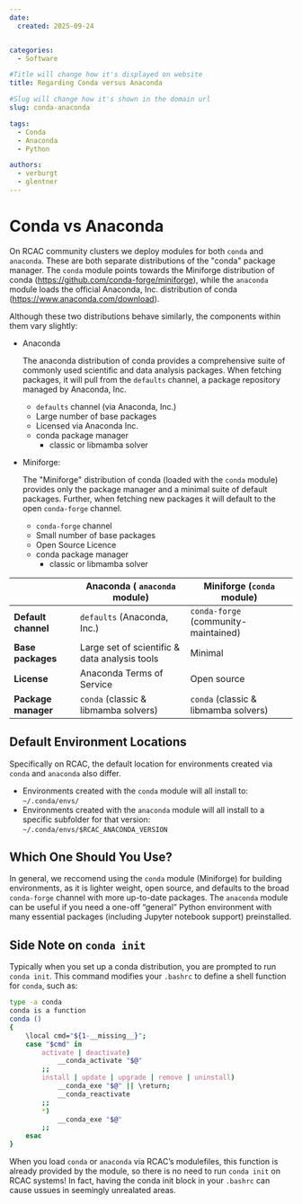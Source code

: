 ```yaml
---
date:
  created: 2025-09-24


categories:
  - Software

#Title will change how it's displayed on website
title: Regarding Conda versus Anaconda

#Slug will change how it's shown in the domain url
slug: conda-anaconda

tags:
  - Conda
  - Anaconda
  - Python

authors:
  - verburgt
  - glentner
---
```


# Conda vs Anaconda

On RCAC community clusters we deploy modules for both `conda` and `anaconda`. These are both separate distributions of the "conda" package manager. The `conda` module points towards the Miniforge distribution of conda (https://github.com/conda-forge/miniforge), while the `anaconda` module loads the official Anaconda, Inc. distribution of conda (https://www.anaconda.com/download). 

Although these two distributions behave similarly, the components within them vary slightly:


* Anaconda

    The anaconda distribution of conda provides a comprehensive suite of commonly used scientific and data analysis packages. When fetching packages, it will pull from the `defaults` channel, a package repository managed by Anaconda, Inc.

  * `defaults` channel (via Anaconda, Inc.)
  * Large number of base packages
  * Licensed via Anaconda Inc.
  * conda package manager
    * classic or libmamba solver
    
* Miniforge: 

    The "Miniforge" distribution of conda (loaded with the `conda` module) provides only the package manager and a minimal suite of default packages. Further, when fetching new packages it will default to the open `conda-forge` channel.
  * `conda-forge` channel
  * Small number of base packages
  * Open Source Licence
  * conda package manager
    * classic or libmamba solver


|                     | **Anaconda** ( `anaconda` module)             | **Miniforge** (`conda` module)       |
| ------------------- | ------------------------------------------    | ------------------------------------ |
| **Default channel** | `defaults` (Anaconda, Inc.)                   | `conda-forge` (community-maintained) |
| **Base packages**   | Large set of scientific & data analysis tools | Minimal                              |
| **License**         | Anaconda Terms of Service                     | Open source                          |
| **Package manager** | `conda` (classic & libmamba solvers)          | `conda` (classic & libmamba solvers) |


## Default Environment Locations

Specifically on RCAC, the default location for environments created via `conda` and `anaconda` also differ. 

* Environments created with the `conda` module will all install to: `~/.conda/envs/`
* Environments created with the `anaconda` module will all install to a specific subfolder for that version: `~/.conda/envs/$RCAC_ANACONDA_VERSION`

## Which One Should You Use?

In general, we reccomend using the `conda` module (Miniforge) for building environments, as it is lighter weight, open source, and defaults to the broad `conda-forge` channel with more up-to-date packages. The `anaconda` module can be useful if you need a one-off “general” Python environment with many essential packages (including Jupyter notebook support) preinstalled.

## Side Note on `conda init`

Typically when you set up a conda distribution, you are prompted to run `conda init`. This command modifies your `.bashrc` to define a shell function for `conda`, such as:

```bash
type -a conda
conda is a function
conda () 
{ 
    \local cmd="${1-__missing__}";
    case "$cmd" in 
        activate | deactivate)
            __conda_activate "$@"
        ;;
        install | update | upgrade | remove | uninstall)
            __conda_exe "$@" || \return;
            __conda_reactivate
        ;;
        *)
            __conda_exe "$@"
        ;;
    esac
}
```
When you load `conda` or `anaconda` via RCAC’s modulefiles, this function is already provided by the module, so there is no need to run `conda init` on RCAC systems! In fact, having the conda init block in your `.bashrc` can cause ussues in seemingly unrealated areas.